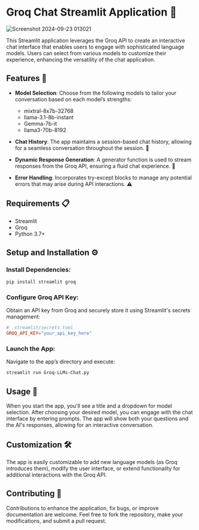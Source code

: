 # Groq Chat Streamlit Application 🚀
![Screenshot 2024-09-23 013021](https://github.com/user-attachments/assets/f815759f-c6ab-4f5e-adbc-ef280c5053d3)


This Streamlit application leverages the Groq API to create an interactive chat interface that enables users to engage with sophisticated language models. Users can select from various models to customize their experience, enhancing the versatility of the chat application. 


## Features 🌟

- **Model Selection**: Choose from the following models to tailor your conversation based on each model’s strengths:
  - mixtral-8x7b-32768
  - llama-3.1-8b-instant
  - Gemma-7b-it
  - llama3-70b-8192

- **Chat History**: The app maintains a session-based chat history, allowing for a seamless conversation throughout the session. 📜
- **Dynamic Response Generation**: A generator function is used to stream responses from the Groq API, ensuring a fluid chat experience. 🔄
- **Error Handling**: Incorporates try-except blocks to manage any potential errors that may arise during API interactions. ⚠️

## Requirements 📋

- Streamlit
- Groq
- Python 3.7+

## Setup and Installation ⚙️

### Install Dependencies:

```bash
pip install streamlit groq
```

### Configure Groq API Key:

Obtain an API key from Groq and securely store it using Streamlit's secrets management:

```toml
# .streamlit/secrets.toml
GROQ_API_KEY="your_api_key_here"
```

### Launch the App:

Navigate to the app’s directory and execute:

```bash
streamlit run Groq-LLMs-Chat.py
```

## Usage 💬

When you start the app, you'll see a title and a dropdown for model selection. After choosing your desired model, you can engage with the chat interface by entering prompts. The app will show both your questions and the AI's responses, allowing for an interactive conversation.

## Customization 🛠️

The app is easily customizable to add new language models (as Groq introduces them), modify the user interface, or extend functionality for additional interactions with the Groq API.

## Contributing 🤝

Contributions to enhance the application, fix bugs, or improve documentation are welcome. Feel free to fork the repository, make your modifications, and submit a pull request.
